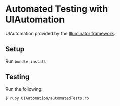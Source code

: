 Automated Testing with UIAutomation
===================================

UIAutomation provided by the [Illuminator framework](https://github.com/paypal/Illuminator).

Setup
-----

Run `bundle install`


Testing
-------

Run the following:

```
$ ruby UIAutomation/automatedTests.rb
```